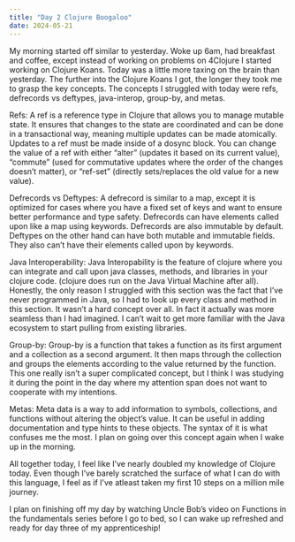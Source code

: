 ```yaml
---
title: "Day 2 Clojure Boogaloo"
date: 2024-05-21
---
```


My morning started off similar to yesterday. Woke up 6am, had breakfast and coffee, except instead of working on problems on 4Clojure I started working on Clojure Koans. Today was a little more taxing on the brain than yesterday. The further into the Clojure Koans I got, the longer they took me to grasp the key concepts. The concepts I struggled with today were refs, defrecords vs deftypes, java-interop, group-by, and metas.

Refs: A ref is a reference type in Clojure that allows you to manage mutable state. It ensures that changes to the state are coordinated and can be done in a transactional way, meaning multiple updates can be made atomically. Updates to a ref must be made inside of a dosync block. You can change the value of a ref with either “alter” (updates it based on its current value), “commute” (used for commutative updates where the order of the changes doesn’t matter), or “ref-set” (directly sets/replaces the old value for a new value).

Defrecords vs Deftypes: A defrecord is similar to a map, except it is optimized for cases where you have a fixed set of keys and want to ensure better performance and type safety. Defrecords can have elements called upon like a map using keywords. Defrecords are also immutable by default. Deftypes on the other hand can have both mutable and immutable fields. They also can’t have their elements called upon by keywords.


Java Interoperability: Java Interopability is the feature of clojure where you can integrate and call upon java classes, methods, and libraries in your clojure code. (clojure does run on the Java Virtual Machine after all). Honestly, the only reason I struggled with this section was the fact that I’ve never programmed in Java, so I had to look up every class and method in this section. It wasn’t a hard concept over all. In fact it actually was more seamless than I had imagined. I can’t wait to get more familiar with the Java ecosystem to start pulling from existing libraries.


Group-by: Group-by is a function that takes a function as its first argument and a collection as a second argument. It then maps through the collection and groups the elements according to the value returned by the function. This one really isn’t a super complicated concept, but I think I was studying it during the point in the day where my attention span does not want to cooperate with my intentions.

Metas:  Meta data is a way to add information to symbols, collections, and functions without altering the object’s value. It can be useful in adding documentation and type hints to these objects. The syntax of it is what confuses me the most. I plan on going over this concept again when I wake up in the morning.

All together today, I feel like I’ve nearly doubled my knowledge of Clojure today. Even though I’ve barely scratched the surface of what I can do with this language, I feel as if I’ve atleast taken my first 10 steps on a million mile journey.

I plan on finishing off my day by watching Uncle Bob’s video on Functions in the fundamentals series before I go to bed, so I can wake up refreshed and ready for day three of my apprenticeship!